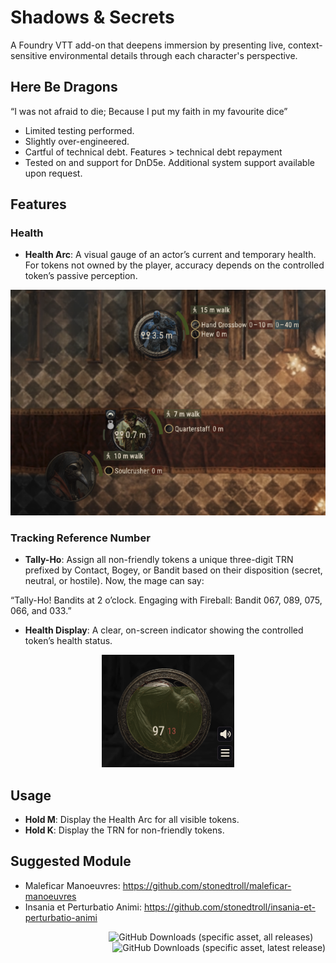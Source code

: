 # Shadows & Secrets

A Foundry VTT add-on that deepens immersion by presenting live, context-sensitive environmental details through each character's perspective.

## Here Be Dragons

“I was not afraid to die; Because I put my faith in my favourite dice”

- Limited testing performed.
- Slightly over-engineered.
- Cartful of technical debt. Features > technical debt repayment
- Tested on and support for DnD5e. Additional system support available upon request.

## Features

### Health
- **Health Arc**: A visual gauge of an actor’s current and temporary health. For tokens not owned by the player, accuracy depends on the controlled token’s passive perception.

<p align=center>
    <img alt="Health Arc" src="assets/images/documentation/health-arc.png" />
</p>

### Tracking Reference Number
- **Tally-Ho**: Assign all non-friendly tokens a unique three-digit TRN prefixed by Contact, Bogey, or Bandit based on their disposition (secret, neutral, or hostile). Now, the mage can say:
  
“Tally-Ho! Bandits at 2 o’clock. Engaging with Fireball: Bandit 067, 089, 075, 066, and 033.”

- **Health Display**: A clear, on-screen indicator showing the controlled token’s health status.

<p align=center>
    <img alt="Health Display" src="assets/images/documentation/health-display.png" />
</p>

## Usage
- **Hold M**: Display the Health Arc for all visible tokens.
- **Hold K**: Display the TRN for non-friendly tokens.

## Suggested Module
- Maleficar Manoeuvres: https://github.com/stonedtroll/maleficar-manoeuvres
- Insania et Perturbatio Animi: https://github.com/stonedtroll/insania-et-perturbatio-animi

<p align=right>
    <img  alt="GitHub Downloads (specific asset, all releases)" src="https://img.shields.io/github/downloads/stonedtroll/shadows-and-secrets/module.zip?style=for-the-badge&labelColor=2A2D34&color=8C2E2E">&nbsp;&nbsp;&nbsp;&nbsp;&nbsp;<img alt="GitHub Downloads (specific asset, latest release)" src="https://img.shields.io/github/downloads/stonedtroll/shadows-and-secrets/latest/module.zip?style=for-the-badge&labelColor=2A2D34&color=D97D26">
</p>

